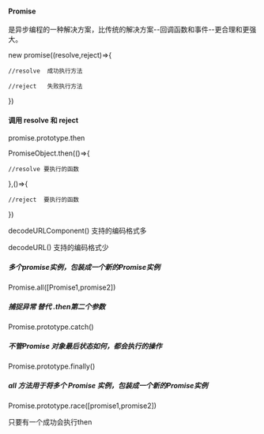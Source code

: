 #### Promise
是异步编程的一种解决方案，比传统的解决方案--回调函数和事件--更合理和更强大。

new promise((resolve,reject)=>{

    //resolve  成功执行方法
    
    //reject   失败执行方法
    
})

#### 调用 resolve 和 reject
promise.prototype.then

PromiseObject.then(()=>{

    //resolve 要执行的函数
},()=>{

    //reject  要执行的函数
})

decodeURLComponent()  支持的编码格式多

decodeURL() 支持的编码格式少

##### 多个promise实例，包装成一个新的Promise实例
Promise.all([Promise1,promise2])

##### 捕捉异常 替代 .then第二个参数
Promise.prototype.catch()

##### 不管Promise 对象最后状态如何，都会执行的操作
Promise.prototype.finally()

##### all 方法用于将多个 Promise 实例，包装成一个新的Promise实例
Promise.prototype.race([promise1,promise2])

只要有一个成功会执行then